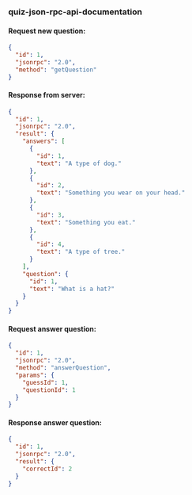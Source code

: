 ### quiz-json-rpc-api-documentation

#### Request new question:

```json
{
  "id": 1,
  "jsonrpc": "2.0",
  "method": "getQuestion"
}
```

#### Response from server:

```json
{
  "id": 1,
  "jsonrpc": "2.0",
  "result": {
    "answers": [
      {
        "id": 1,
        "text": "A type of dog."
      },
      {
        "id": 2,
        "text": "Something you wear on your head."
      },
      {
        "id": 3,
        "text": "Something you eat."
      },
      {
        "id": 4,
        "text": "A type of tree."
      }
    ],
    "question": {
      "id": 1,
      "text": "What is a hat?"
    }
  }
}
```

#### Request answer question:

```json
{
  "id": 1,
  "jsonrpc": "2.0",
  "method": "answerQuestion",
  "params": {
    "guessId": 1,
    "questionId": 1
  }
}
```

#### Response answer question:

```json
{
  "id": 1,
  "jsonrpc": "2.0",
  "result": {
    "correctId": 2
  }
}
```